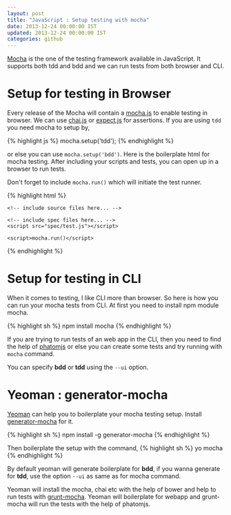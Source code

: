 ```yaml
---
layout: post
title: "JavaScript : Setup testing with mocha"
date: 2013-12-24 00:00:00 IST
updated: 2013-12-24 00:00:00 IST
categories: github
---
```


[Mocha](http://visionmedia.github.io/mocha/) is the one of the testing framework available in JavaScript. It supports both tdd and bdd and we can run tests from both browser and CLI.

# Setup for testing in Browser
Every release of the Mocha will contain a [mocha.js](https://github.com/visionmedia/mocha/blob/master/mocha.js) to enable testing in browser.
We can use [chai.js](http://chaijs.com/) or [expect.js](https://github.com/LearnBoost/expect.js) for assertions.
If you are using `tdd` you need mocha to setup by,

{% highlight js %}
mocha.setup('tdd');
{% endhighlight %}

or else you can use `mocha.setup('bdd')`.
Here is the boilerplate html for mocha testing. After including your scripts and tests, you can open up in a browser to run tests.

Don't forget to include `mocha.run()` which will initiate the test runner.

{% highlight html %}
<body>
    <div id="mocha"></div>
    <script src="bower_components/mocha/mocha.js"></script>
    <script>mocha.setup('bdd')</script>
    <script src="bower_components/chai/chai.js"></script>
    <script>
        var assert = chai.assert;
        var expect = chai.expect;
        var should = chai.should();
    </script>

    <!-- include source files here... -->

    <!-- include spec files here... -->
    <script src="spec/test.js"></script>

    <script>mocha.run()</script>
</body>
{% endhighlight %}

# Setup for testing in CLI
When it comes to testing, I like CLI more than browser. So here is how you can run your mocha tests from CLI. At first you need to install npm module mocha.

{% highlight sh %}
npm install mocha
{% endhighlight %}

If you are trying to run tests of an web app in the CLI, then you need to find the help of [phatomjs](http://phantomjs.org/) or else you can create some tests and try running with `mocha` command. 

You can specify **bdd** or **tdd** using the `--ui` option.

# Yeoman : generator-mocha
[Yeoman](http://yeoman.io) can help you to boilerplate your mocha testing setup. Install [generator-mocha](https://github.com/yeoman/generator-mocha) for it.

{% highlight sh %}
npm install -g generator-mocha
{% endhighlight %}

Then boilerplate the setup with the command,
{% highlight sh %}
yo mocha
{% endhighlight %}

By default yeoman will generate boilerplate for **bdd**, if you wanna generate for **tdd**, use the option `--ui` as same as for mocha command.

Yeoman will install the mocha, chai etc with the help of bower and help to run tests with [grunt-mocha](https://github.com/kmiyashiro/grunt-mocha). Yeoman will boilerplate for webapp and grunt-mocha will run the tests with the help of phatomjs.

